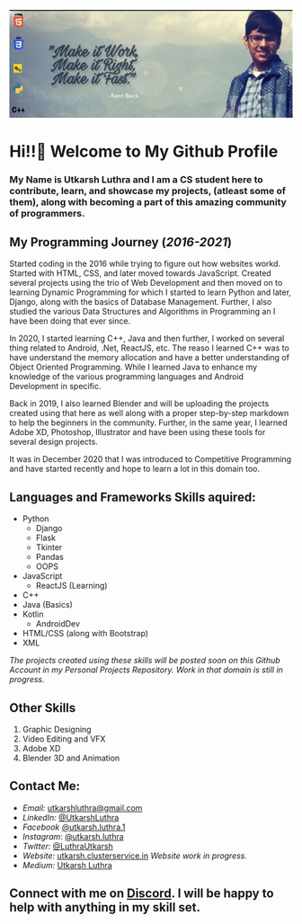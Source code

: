 ![Cover](/CoverPhoto.jpg)
# Hi!!👋 Welcome to My Github Profile

### My Name is Utkarsh Luthra and I am a CS student here to contribute, learn, and showcase my projects, (atleast some of them), along with becoming a part of this amazing community of programmers.

## My Programming Journey (_2016-2021_)

Started coding in the 2016 while trying to figure out how websites workd. Started with HTML, CSS, and later moved towards JavaScript. Created several projects using the trio of Web Development and then moved on to learning Dynamic Programming for which I started to learn Python and later, Django, along with the basics of Database Management. Further, I also studied the various Data Structures and Algorithms in Programming an I have been doing that ever since.

In 2020, I started learning C++, Java and then further, I worked on several thing related to Android, .Net, ReactJS, etc. The reaso I learned C++ was to have understand the memory allocation and have a better understanding of Object Oriented Programming. While I learned Java to enhance my knowledge of the various programming languages and Android Development in specific.

Back in 2019, I also learned Blender and will be uploading the projects created using that here as well along with a proper step-by-step markdown to help the beginners in the community. Further, in the same year, I learned Adobe XD, Photoshop, Illustrator and have been using these tools for several design projects.

It was in December 2020 that I was introduced to Competitive Programming and have started recently and hope to learn a lot in this domain too.

## Languages and Frameworks Skills aquired:

* Python
  * Django
  * Flask
  * Tkinter
  * Pandas
  * OOPS
* JavaScript
  * ReactJS (Learning)
* C++
* Java (Basics)
* Kotlin
  * AndroidDev
* HTML/CSS (along with Bootstrap)
* XML

*The projects created using these skills will be posted soon on this Github Account in  my Personal Projects Repository. Work in that domain is still in progress.*

## Other Skills
1. Graphic Designing
2. Video Editing and VFX
3. Adobe XD
4. Blender 3D and Animation


## Contact Me:
* *Email:*      [utkarshluthra@gmail.com](mailto:utkarshluthra@gmail.com)
* *LinkedIn:*   [@UtkarshLuthra](https://www.linkedin.com/in/utkarshluthra)
* *Facebook*    [@utkarsh.luthra.1](https://www.facebook.com/utkarsh.luthra.1)
* *Instagram*:  [@utkarsh.luthra](https://www.instagram.com/utkarsh.luthra)
* *Twitter:*    [@LuthraUtkarsh](https://www.twitter.com/LuthraUtkarsh)
* *Website:*    [utkarsh.clusterservice.in](http://utkarsh.clusterservice.in) _Website work in progress._
* *Medium:*     [Utkarsh Luthra](https://utkarshluthra.medium.com)


## Connect with me on [Discord](https://www.discord.com/utkarshluthra#5360). I will be happy to help with anything in my skill set.
